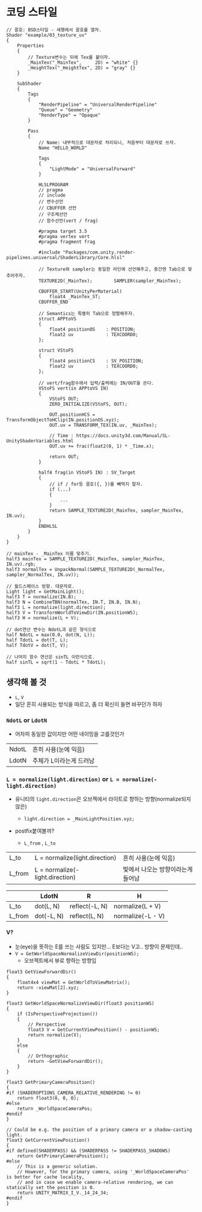 # 코딩 스타일

``` hlsl
// 괄호: BSD스타일 - 새행에서 괄호를 열자.
Shader "example/03_texture_uv"
{
    Properties
    {
        // Texture변수는 뒤에 Tex를 붙이자.
        _MainTex("_MainTex",     2D) = "white" {}
        _HeightTex("_HeightTex", 2D) = "gray" {}
    }

    SubShader
    {
        Tags
        {
            "RenderPipeline" = "UniversalRenderPipeline"
            "Queue" = "Geometry"
            "RenderType" = "Opaque"
        }

        Pass
        {
            // Name: 내부적으로 대문자로 처리되니, 처음부터 대문자로 쓰자.
            Name "HELLO_WORLD"
            
            Tags
            {
                "LightMode" = "UniversalForward"
            }

            HLSLPROGRAM
            // pragma
            // include
            // 변수선언
            // CBUFFER 선언
            // 구조체선언
            // 함수선언(vert / frag)
            
            #pragma target 3.5
            #pragma vertex vert
            #pragma fragment frag

            #include "Packages/com.unity.render-pipelines.universal/ShaderLibrary/Core.hlsl"

            // Texture와 sampler는 동일한 라인에 선언해주고, 중간엔 Tab으로 맞추어주자.
            TEXTURE2D(_MainTex);        SAMPLER(sampler_MainTex);

            CBUFFER_START(UnityPerMaterial)
                float4 _MainTex_ST;
            CBUFFER_END

            // Semantics는 특별히 Tab으로 정렬해주자.
            struct APPtoVS
            {
                float4 positionOS    : POSITION;
                float2 uv            : TEXCOORD0;
            };

            struct VStoFS
            {
                float4 positionCS    : SV_POSITION;
                float2 uv            : TEXCOORD0;
            };

            // vert/frag함수에서 입력/출력에는 IN/OUT을 쓴다.
            VStoFS vert(in APPtoVS IN)
            {
                VStoFS OUT;
                ZERO_INITIALIZE(VStoFS, OUT);

                OUT.positionHCS = TransformObjectToHClip(IN.positionOS.xyz);
                OUT.uv = TRANSFORM_TEX(IN.uv, _MainTex);

                // Time : https://docs.unity3d.com/Manual/SL-UnityShaderVariables.html
                OUT.uv += frac(float2(0, 1) * _Time.x);

                return OUT;
            }

            half4 frag(in VStoFS IN) : SV_Target
            {
                // if / for등 괄호({, })를 빼먹지 말자.
                if (...)
                {
                    ...
                }
                return SAMPLE_TEXTURE2D(_MainTex, sampler_MainTex, IN.uv);
            }
            ENDHLSL
        }
    }
}
```

``` hlsl
// mainTex - _MainTex 이름 맞추기.
half3 mainTex = SAMPLE_TEXTURE2D(_MainTex, sampler_MainTex, IN.uv).rgb;
half3 normalTex = UnpackNormal(SAMPLE_TEXTURE2D(_NormalTex, sampler_NormalTex, IN.uv));

// 월드스페이스 방향. 대문자로.
Light light = GetMainLight();
half3 T = normalize(IN.B);
half3 N = CombineTBN(normalTex, IN.T, IN.B, IN.N);
half3 L = normalize(light.direction);
half3 V = TransformWorldToViewDir(IN.positionWS);
half3 H = normalize(L + V);

// dot연산 변수는 NdotL과 같은 형식으로
half NdotL = max(0.0, dot(N, L));
half TdotL = dot(T, L);
half TdotV = dot(T, V);

// 나머지 함수 연산은 sinTL 이런식으로.
half sinTL = sqrt(1 - TdotL * TdotL);
```

## 생각해 볼 것

- `L`, `V`
- 일단 흔히 사용되는 방식을 따르고, 좀 더 확신이 들면 바꾸던가 하자

### `NdotL` or `LdotN`

- 어차피 동일한 값이지만 어떤 네이밍을 고를것인가

|       |                         |
|-------|-------------------------|
| NdotL | 흔히 사용(눈에 익음)    |
| LdotN | 주체가 L이라는게 드러남 |

### `L = normalize(light.direction)` or `L = normalize(-light.direction)`

- 유니티의 `light.direction`은 오브젝에서 라이트로 향하는 방향(normalize되지 않은)
  - `light.direction = _MainLightPosition.xyz;`

- postfix붙여볼까?
  - `L_from` , `L_to`

|        |                                 |                                   |
|--------|---------------------------------|-----------------------------------|
| L_to   | L = normalize(light.direction)  | 흔히 사용(눈에 익음)              |
| L_from | L = normalize(-light.direction) | 빛에서 나오는 방향이라는게 들어남 |

|        | LdotN      | R              | H                |
|--------|------------|----------------|------------------|
| L_to   | dot(L, N)  | reflect(-L, N) | normalize(L + V) |
| L_from | dot(-L, N) | reflect(L, N)  | normalize(-L - V) |

#### V?

- 눈(eye)을 뜻하는 E를 쓰는 사람도 있지만... E보다는 V고.. 방향이 문제인데..
- `V = GetWorldSpaceNormalizeViewDir(positionWS);`
  - 오브젝트에서 뷰로 향하는 방향임

``` hlsl
float3 GetViewForwardDir()
{
    float4x4 viewMat = GetWorldToViewMatrix();
    return -viewMat[2].xyz;
}

float3 GetWorldSpaceNormalizeViewDir(float3 positionWS)
{
    if (IsPerspectiveProjection())
    {
        // Perspective
        float3 V = GetCurrentViewPosition() - positionWS;
        return normalize(V);
    }
    else
    {
        // Orthographic
        return -GetViewForwardDir();
    }
}

float3 GetPrimaryCameraPosition()
{
#if (SHADEROPTIONS_CAMERA_RELATIVE_RENDERING != 0)
    return float3(0, 0, 0);
#else
    return _WorldSpaceCameraPos;
#endif
}

// Could be e.g. the position of a primary camera or a shadow-casting light.
float3 GetCurrentViewPosition()
{
#if defined(SHADERPASS) && (SHADERPASS != SHADERPASS_SHADOWS)
    return GetPrimaryCameraPosition();
#else
    // This is a generic solution.
    // However, for the primary camera, using '_WorldSpaceCameraPos' is better for cache locality,
    // and in case we enable camera-relative rendering, we can statically set the position is 0.
    return UNITY_MATRIX_I_V._14_24_34;
#endif
}
```
